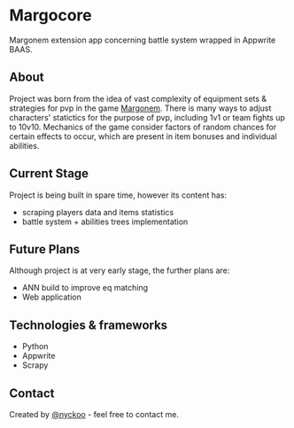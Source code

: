 # Margocore
Margonem extension app concerning battle system wrapped in Appwrite BAAS.

## About
Project was born from the idea of vast complexity of equipment sets &amp; strategies for pvp in the game [Margonem](https://www.margonem.pl/).
There is many ways to adjust characters' statictics for the purpose of pvp, including 1v1 or team fights up to 10v10.
Mechanics of the game consider factors of random chances for certain effects to occur, which are present in item bonuses and individual abilities.

## Current Stage
Project is being built in spare time, however its content has:
- scraping players data and items statistics
- battle system + abilities trees implementation

## Future Plans
Although project is at very early stage, the further plans are:
- ANN build to improve eq matching
- Web application
## Technologies &amp; frameworks
- Python
- Appwrite
- Scrapy

## Contact
Created by [@nyckoo](https://github.com/nyckoo) - feel free to contact me.
